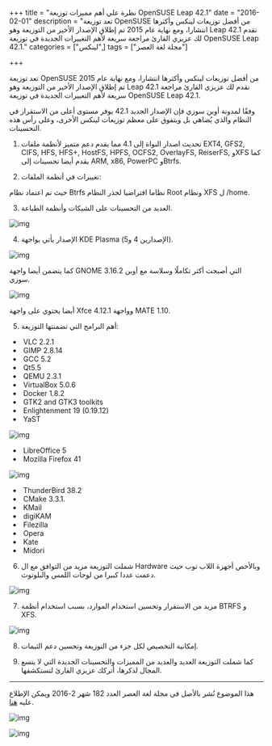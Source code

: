+++
title = "نظرة علي أهم مميزات توزيعة OpenSUSE Leap 42.1"
date = "2016-02-01"
description = "تعد توزيعة OpenSUSE من أفضل توزيعات لينكس وأكثرها انتشارا، ومع نهاية عام 2015 تم إطلاق الإصدار الأخير من التوزيعة وهو Leap 42.1 نقدم لك عزيزي القارئ مراجعة سريعة لأهم التغييرات الجديدة في توزيعة OpenSUSE Leap 42.1."
categories = ["لينكس",]
tags = ["مجلة لغة العصر"]

+++

تعد توزيعة OpenSUSE من أفضل توزيعات لينكس وأكثرها انتشارا، ومع نهاية عام 2015 تم إطلاق الإصدار الأخير من التوزيعة وهو Leap 42.1 نقدم لك عزيزي القارئ مراجعة سريعة لأهم التغييرات الجديدة في توزيعة OpenSUSE Leap 42.1.

وفقًا لمدونة أوبن سوزي فإن الإصدار الجديد 42.1 يوفر مستوى أعلى من الاستقرار في النظام والذي يُضاهي بل ويتفوق على معظم توزيعات لينكس الأخرى، وعلى رأس هذه التحسينات.

1. تحديث اصدار النواة إلى 4.1 مما يقدم دعم متميز لأنظمة ملفات EXT4, GFS2, CIFS, HFS, HFS+, HostFS, HPFS, OCFS2, OverlayFS, ReiserFS, وXFS كما يقدم أيضا تحسينات إلى ARM, x86, PowerPC وBtrfs.

2. تغييرات في أنظمة الملفات:

حيث تم اعتماد نظام Btrfs نظاما افتراضيا لجذر النظام Root ونظام XFS ل /home.

3. العديد من التحسينات على الشبكات وأنظمة الطباعة.

![img](images/network.jpg)

4. الإصدار يأتي بواجهة KDE Plasma (الإصدارين 4 و5).

![img](images/kde.png)

كما يتضمن أيضا واجهة GNOME 3.16.2 التي أصبحت أكثر تكاملًا وسلاسة مع أوبن سوزي.

![img](images/gnome.png)

أيضا يحتوي على واجهة Xfce 4.12.1 وواجهة MATE 1.10.

5. أهم البرامج التي تضمنتها التوزيعة:

-   ​ VLC 2.2.1
-   ​ GIMP 2.8.14
-   ​ GCC 5.2
-   ​ Qt5.5
-   ​ QEMU 2.3.1
-   ​ VirtualBox 5.0.6
-   ​ Docker 1.8.2
-   ​ GTK2 and GTK3 toolkits
-   ​ Enlightenment 19 (0.19.12)
-   ​ YaST

![img](images/yast.png)

-   ​ LibreOffice 5
-   ​ Mozilla Firefox 41

![img](images/firefox.png)

-   ​ ThunderBird 38.2
-   ​ CMake 3.3.1.
-   ​ KMail
-   ​ digiKAM
-   ​ Filezilla
-   ​ Opera
-   ​ Kate
-   ​ Midori

6. شملت التوزيعة مزيد من التوافق مع ال Hardware وبالأخص أجهزة اللاب توب حيث دعمت عددا كبيرا من لوحات اللمس والبلوتوث.

![img](images/touchpad.jpg)

7. مزيد من الاستقرار وتحسين استخدام الموارد، بسبب استخدام أنظمة BTRFS و XFS.

![img](images/cpu.jpg)

8. إمكانية التخصيص لكل جزء من التوزيعة وتحسين دعم الثيمات.

9. كما شملت التوزيعة العديد والعديد من المميزات والتحسينات الجديدة التي لا يتسع المجال لذكرها، أتركك عزيزي القارئ لتستكشفها.

---

هذا الموضوع نُشر باﻷصل في مجلة لغة العصر العدد 182 شهر 2-2016 ويمكن الإطلاع عليه [هنا](https://drive.google.com/file/d/1Wx26dCh98PhkzJd_LJXU3NHNbzh88u1-/view?usp=sharing).

![img](images/182-1.png)

![img](images/182-2.png)
